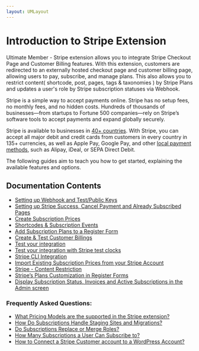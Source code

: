```yaml
---
layout: UMLayout
---
```

# Introduction to Stripe Extension
<p>
	 Ultimate Member - Stripe extension allows you to integrate Stripe Checkout Page and Customer Billing features. With this extension, customers are redirected to an externally hosted checkout page and customer billing page, allowing users to pay, subscribe, and manage plans. This also allows you to restrict content( shortcode, post, pages, tags & taxonomies ) by Stripe Plans and updates a user's role by Stripe subscription statuses via Webhook. </p><p>
	 Stripe is a simple way to accept payments online. Stripe has no setup fees, no monthly fees, and no hidden costs. Hundreds of thousands of businesses—from startups to Fortune 500 companies—rely on Stripe’s software tools to accept payments and expand globally securely.</p><p>
	 Stripe is available to businesses in 
	<a href="https://stripe.com/global" target="_blank">40+ countries</a>. With Stripe, you can accept all major debit and credit cards from customers in every country in 135+ currencies, as well as Apple Pay, Google Pay, and other <a href="https://stripe.com/en-US/payments/payment-methods-guide#payment-method-fact-sheets" target="_blank">local payment methods</a>, such as Alipay, iDeal, or SEPA Direct Debit.</p><p>
	 The following guides aim to teach you how to get started, explaining the available features and options. </p>

## Documentation Contents
<ul>
	
<li><a href="https://ultimatemember.github.io/docs-v3/um-stripe/article/1607-stripe-setting-up-webhook-and-test-public-keys" target="_blank">Setting up Webhook and Test/Public Keys</a></li>	
<li><a href="https://ultimatemember.github.io/docs-v3/um-stripe/article/1609-stripe---setting-up-stripe-success-and-cancel-payment-pages" target="_blank">Setting up Stripe Success, Cancel Payment and Already Subscribed Pages</a></li>	
<li><a href="https://ultimatemember.github.io/docs-v3/um-stripe/article/1617-create-subscription-prices" target="_blank">Create Subscription Prices</a></li>	
<li><a href="https://ultimatemember.github.io/docs-v3/um-stripe/article/1616-stripe-shortcodes-reference" target="_blank">Shortcodes & Subscription Events</a></li>	
<li><a href="https://ultimatemember.github.io/docs-v3/um-stripe/article/1634-stripe---add-subscription-plans-to-a-registeration-form" target="_blank">Add Subscription Plans to a Register Form</a></li>	
<li><a href="https://ultimatemember.github.io/docs-v3/um-stripe/article/1611-stripe---create-test-customer-billings" target="_blank">Create & Test Customer Billings</a></li>	
<li><a href="https://ultimatemember.github.io/docs-v3/um-stripe/article/1610-stripe---test-your-integration" target="_blank">Test your integration</a></li>	
<li><a href="https://ultimatemember.github.io/docs-v3/um-stripe/article/1803-test-your-integration-with-stripe-test-clocks" target="_blank">Test your integration with Stripe test clocks</a></li>	
<li><a href="https://ultimatemember.github.io/docs-v3/um-stripe/article/1864-stripe-cli-integration" target="_blank">Stripe CLI Integration</a></li>	
<li><a href="https://ultimatemember.github.io/docs-v3/um-stripe/article/1846-import-existing-subscription-prices-from-your-stripe-account" target="_blank">Import Existing Subscription Prices from your Stripe Account</a></li>	
<li><a href="https://ultimatemember.github.io/docs-v3/um-stripe/article/1805-stripe-content-restriction" target="_blank">Stripe - Content Restriction</a></li>	
<li><a href="https://ultimatemember.github.io/docs-v3/um-stripe/article/1859-stripe-s-plans-customization-in-register-forms" target="_blank">Stripe’s Plans Customization in Register Forms</a></li>	
<li><a href="https://ultimatemember.github.io/docs-v3/um-stripe/article/1865-display-subscription-status-invoices-and-active-subscriptions-in-the-admin-screen" target="_blank">Display Subscription Status, Invoices and Active Subscriptions in the Admin screen</a></li></ul>

### Frequently Asked Questions:
<ul> <li><a href="https://ultimatemember.github.io/docs-v3/um-stripe/article/1880-stripe-faq-what-pricing-models-are-the-supported-in-the-stripe-extension">What Pricing Models are the supported in the Stripe extension?</a></li><li><a href="https://ultimatemember.github.io/docs-v3/um-stripe/article/1880-stripe-faq-what-pricing-models-are-the-supported-in-the-stripe-extension"></a><a href="https://ultimatemember.github.io/docs-v3/um-stripe/article/1612-stripe-faq-how-do-subscriptions-handle-staging-sites-and-migrations" target="_blank">How Do Subscriptions Handle Staging Sites and Migrations?</a></li><li><a href="https://ultimatemember.github.io/docs-v3/um-stripe/article/1612-stripe-faq-how-do-subscriptions-handle-staging-sites-and-migrations" target="_blank"></a><a href="https://ultimatemember.github.io/docs-v3/um-stripe/article/1618-do-subscriptions-replace-or-merge-roles" target="_blank">Do Subscriptions Replace or Merge Roles?</a></li><li><a href="https://ultimatemember.github.io/docs-v3/um-stripe/article/1618-do-subscriptions-replace-or-merge-roles" target="_blank"></a><a href="https://ultimatemember.github.io/docs-v3/um-stripe/article/1619-how-many-subscriptions-a-user-can-subscribe-to" target="_blank">How Many Subscriptions a User Can Subscribe to?</a></li><li><a href="https://ultimatemember.github.io/docs-v3/um-stripe/article/1619-how-many-subscriptions-a-user-can-subscribe-to" target="_blank"></a><a href="https://ultimatemember.github.io/docs-v3/um-stripe/article/1626-how-to-connect-a-stripe-customer-account-to-a-wordpress-account" target="_blank">How to Connect a Stripe Customer account to a WordPress Account?</a></li></ul>
